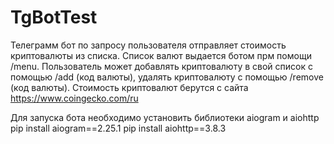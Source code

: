 # TgBotTest

Телеграмм бот по запросу пользователя отправляет стоимость криптовалюты из списка. Список валют выдается ботом прм помощи /menu. Пользователь может добавлять криптовалюту в свой список с помощью /add (код валюты), удалять криптовалюту с помощью /remove (код валюты). Стоимость криптовалют берутся с сайта https://www.coingecko.com/ru

Для запуска бота необходимо установить библиотеки aiogram и aiohttp
pip install aiogram==2.25.1
pip install aiohttp==3.8.3
